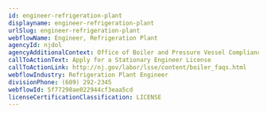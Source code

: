 ```yaml
---
id: engineer-refrigeration-plant
displayname: engineer-refrigeration-plant
urlSlug: engineer-refrigeration-plant
webflowName: Engineer, Refrigeration Plant
agencyId: njdol
agencyAdditionalContext: Office of Boiler and Pressure Vessel Compliance
callToActionText: Apply for a Stationary Engineer License
callToActionLink: http://nj.gov/labor/lsse/content/boiler_faqs.html
webflowIndustry: Refrigeration Plant Engineer
divisionPhone: (609) 292-2345
webflowId: 5f77298ae022944cf3eaa5cd
licenseCertificationClassification: LICENSE
---
```

